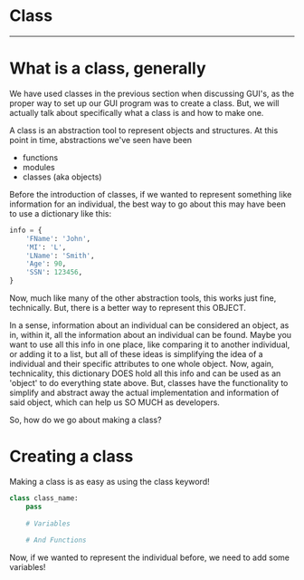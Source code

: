 # Class

----

# What is a class, generally

We have used classes in the previous section when discussing GUI's, as 
the proper way to set up our GUI program was to create a class. But, we will actually
talk about specifically what a class is and how to make one.

A class is an abstraction tool to represent objects and structures.
At this point in time, abstractions we've seen have been 
- functions
- modules
- classes (aka objects)


Before the introduction of classes, if we wanted to represent something like information for an individual, 
the best way to go about this may have been to use a dictionary like this:

```python
info = {
    'FName': 'John',
    'MI': 'L',
    'LName': 'Smith',
    'Age': 90,
    'SSN': 123456,
}
```

Now, much like many of the other abstraction tools, this works just fine, technically. 
But, there is a better way to represent this OBJECT.

In a sense, information about an individual can be considered an object, as in, within it, 
all the information about an individual can be found. Maybe you want to use all this info in one place,
like comparing it to another individual, or adding it to a list, but all of these ideas 
is simplifying the idea of a individual and their specific attributes to one whole object.
Now, again, technicality, this dictionary DOES hold all this info and can be used as an 
'object' to do everything state above. But, classes have the functionality to simplify and 
abstract away the actual implementation and information of said object, which can help us
SO MUCH as developers.


So, how do we go about making a class?


# Creating a class

Making a class is as easy as using the class keyword!

```python
class class_name:
    pass
    
    # Variables
    
    # And Functions
```

Now, if we wanted to represent the individual before, we need to add some variables!

